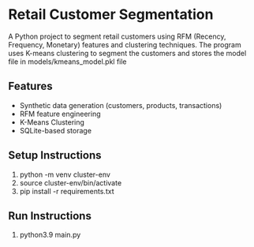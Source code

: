 # Retail Customer Segmentation

A Python project to segment retail customers using RFM (Recency, Frequency, Monetary) features and clustering techniques.
The program uses K-means clustering to segment the customers and stores the model file in models/kmeans_model.pkl file

## Features
- Synthetic data generation (customers, products, transactions)
- RFM feature engineering
- K-Means Clustering
- SQLite-based storage

## Setup Instructions ##
1. python -m venv cluster-env
2. source cluster-env/bin/activate
3. pip install -r requirements.txt

## Run Instructions ##
1. python3.9 main.py

